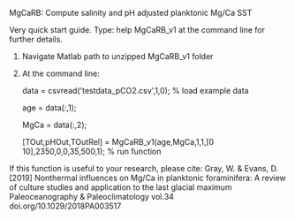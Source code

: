 MgCaRB: Compute salinity and pH adjusted planktonic Mg/Ca SST

Very quick start guide. Type: help MgCaRB_v1
at the command line for further details.


1. Navigate Matlab path to unzipped MgCaRB_v1 folder

2. At the command line:

   data = csvread('testdata_pCO2.csv',1,0);	% load example data

   age = data(:,1);

   MgCa = data(:,2);

   [TOut,pHOut,TOutRel] = MgCaRB_v1(age,MgCa,1,1,[0 10],2350,0,0,35,500,1);	% run function
   

If this function is useful to your research, please cite:
  Gray, W. & Evans, D. [2019] Nonthermal influences on Mg/Ca in planktonic foraminifera: 
    A review of culture studies and application to the last glacial maximum
    Paleoceanography & Paleoclimatology vol.34 doi.org/10.1029/2018PA003517
